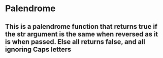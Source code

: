 # Palendrome

## This is a palendrome function that returns true if the str argument is the same when reversed as it is when passed. Else all returns false, and all ignoring Caps letters
